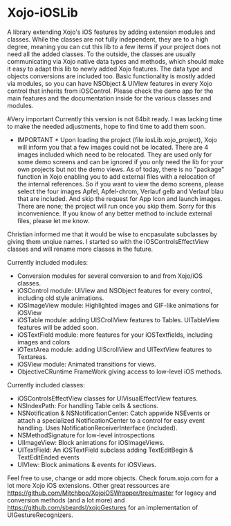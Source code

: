 Xojo-iOSLib
===========

A library extending Xojo's iOS features by adding extension modules and classes.
While the classes are not fully independent, they are to a high degree, meaning you can cut this lib to a few items if your project does not need all the added classes. 
To the outside, the classes are usually communicating via Xojo native data types and methods, which should make it easy to adapt this lib to newly added Xojo features. The data type and objects conversions are included too.
Basic functionality is mostly added via modules, so you can have NSObject & UIVIew features in every Xojo control that inherits from iOSControl.
Please check the demo app for the main features and the documentation inside for the various classes and modules.

#Very important
Currently this version is not 64bit ready. I was lacking time to make the needed adjustments, hope to find time to add them soon.

* IMPORTANT *
Upon loading the project (file iosLib.xojo_project), Xojo will inform you that a few images could not be located. There are 4 images included which need to be relocated. They are used only for some demo screens and can be ignored if you only need the lib for your own projects but not the demo views.
As of today, there is no "package" function in Xojo enabling you to add external files with a relocation of the internal references. So if you want to view the demo screens, please select the four images Apfel, Apfel-chrom, Verlauf gelb and Verlauf blau that are included.
And skip the request for App Icon and launch images. There are none; the project will run once you skip them.
Sorry for this inconvenience. If you know of any better method to include external files, please let me know.

Christian informed me that it would be wise to encpasulate subclasses by giving them unqiue names. I started so with the iOSControlsEffectView classes and will rename more classes in the future.


Currently included modules:
- Conversion modules for several conversion to and from Xojo/iOS classes.
- iOSControl module: UIVIew and NSObject features for every control, including old style animations.
- iOSImageView module: Highlighted images and GIF-like animations for iOSView
- iOSTable module: adding UISCrollView features to Tables. UITableView features will be added soon.
- iOSTextField module: more features for your iOSTextfields, including images and colors
- iOTextArea module: adding UIScrollView and UITextView features to Textareas.
- iOSView module: Animated transitions for views.
- ObjectiveCRuntime FrameWork giving access to low-level iOS methods.

Currently included classes:
- iOSControlsEffectView classes for UIVisualEffectView features.
- NSIndexPath: For handling Table cells & sections.
- NSNotification & NSNotificationCenter: Catch appwide NSEvents or attach a specialized NotificationCenter to a control for easy event handling. Uses NotificationReceiverInterface (included).
- NSMethodSignature for low-level introspections
- UIImageView: Block animations for iOSImageViews.
- UITextField: An iOSTextField subclass adding TextEditBegin & TextEditEnded events
- UIVIew: Block animations & events for iOSViews.

Feel free to use, change or add more objects. Check forum.xojo.com for a lot more Xojo iOS extensions.
Other great ressources are https://github.com/Mitchboo/XojoiOSWrapper/tree/master for legacy and conversion methods (and a lot more) and https://github.com/sbeardsl/xojoGestures for an implementation of UIGestureRecognizers.
